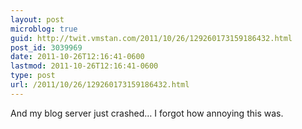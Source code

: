 ```yaml
---
layout: post
microblog: true
guid: http://twit.vmstan.com/2011/10/26/129260173159186432.html
post_id: 3039969
date: 2011-10-26T12:16:41-0600
lastmod: 2011-10-26T12:16:41-0600
type: post
url: /2011/10/26/129260173159186432.html
---
```

And my blog server just crashed… I forgot how annoying this was.
